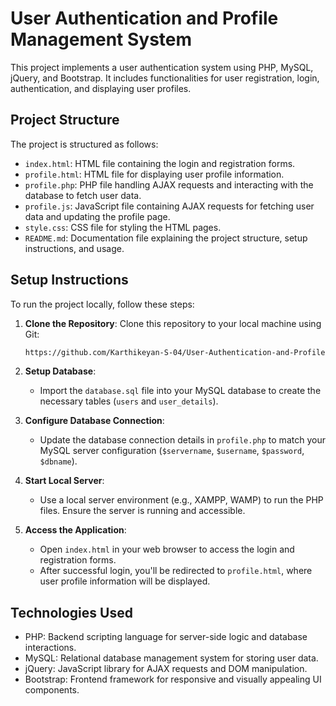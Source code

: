 # User Authentication and Profile Management System

This project implements a user authentication system using PHP, MySQL, jQuery, and Bootstrap. It includes functionalities for user registration, login, authentication, and displaying user profiles.

## Project Structure

The project is structured as follows:

- `index.html`: HTML file containing the login and registration forms.
- `profile.html`: HTML file for displaying user profile information.
- `profile.php`: PHP file handling AJAX requests and interacting with the database to fetch user data.
- `profile.js`: JavaScript file containing AJAX requests for fetching user data and updating the profile page.
- `style.css`: CSS file for styling the HTML pages.
- `README.md`: Documentation file explaining the project structure, setup instructions, and usage.

## Setup Instructions

To run the project locally, follow these steps:

1. **Clone the Repository**: Clone this repository to your local machine using Git:

   ```bash
   https://github.com/Karthikeyan-S-04/User-Authentication-and-Profile-Management-System.git
   ```

2. **Setup Database**:
   - Import the `database.sql` file into your MySQL database to create the necessary tables (`users` and `user_details`).

3. **Configure Database Connection**:
   - Update the database connection details in `profile.php` to match your MySQL server configuration (`$servername`, `$username`, `$password`, `$dbname`).

4. **Start Local Server**:
   - Use a local server environment (e.g., XAMPP, WAMP) to run the PHP files. Ensure the server is running and accessible.

5. **Access the Application**:
   - Open `index.html` in your web browser to access the login and registration forms.
   - After successful login, you'll be redirected to `profile.html`, where user profile information will be displayed.

## Technologies Used

- PHP: Backend scripting language for server-side logic and database interactions.
- MySQL: Relational database management system for storing user data.
- jQuery: JavaScript library for AJAX requests and DOM manipulation.
- Bootstrap: Frontend framework for responsive and visually appealing UI components.
